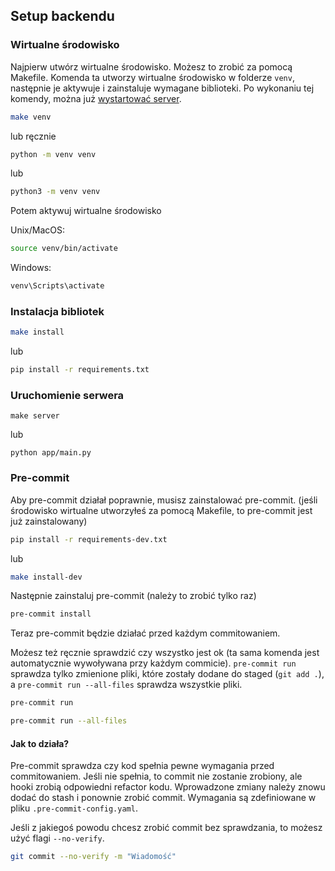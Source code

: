 ## Setup backendu

### Wirtualne środowisko

Najpierw utwórz wirtualne środowisko. Możesz to zrobić za pomocą Makefile. Komenda ta utworzy wirtualne środowisko w folderze `venv`, następnie je aktywuje i zainstaluje wymagane biblioteki. Po wykonaniu tej komendy, można już [wystartować server](#uruchomienie-serwera).

```sh
make venv
```

lub ręcznie

```sh
python -m venv venv
```

lub

```sh
python3 -m venv venv
```

Potem aktywuj wirtualne środowisko

Unix/MacOS:

```sh
source venv/bin/activate
```

Windows:

```sh
venv\Scripts\activate
```

### Instalacja bibliotek

```sh
make install
```

lub

```sh
pip install -r requirements.txt
```

### Uruchomienie serwera

```
make server
```

lub

```
python app/main.py
```

### Pre-commit

Aby pre-commit działał poprawnie, musisz zainstalować pre-commit. (jeśli środowisko wirtualne utworzyłeś za pomocą Makefile, to pre-commit jest już zainstalowany)

```sh
pip install -r requirements-dev.txt
```

lub

```sh
make install-dev
```

Następnie zainstaluj pre-commit (należy to zrobić tylko raz)

```sh
pre-commit install
```

Teraz pre-commit będzie działać przed każdym commitowaniem.

Możesz też ręcznie sprawdzić czy wszystko jest ok (ta sama komenda jest automatycznie wywoływana przy każdym commicie). `pre-commit run` sprawdza tylko zmienione pliki, które zostały dodane do staged (`git add .`), a `pre-commit run --all-files` sprawdza wszystkie pliki.

```sh
pre-commit run
```

```sh
pre-commit run --all-files
```

#### Jak to działa?

Pre-commit sprawdza czy kod spełnia pewne wymagania przed commitowaniem. Jeśli nie spełnia, to commit nie zostanie zrobiony, ale hooki zrobią odpowiedni refactor kodu. Wprowadzone zmiany należy znowu dodać do stash i ponownie zrobić commit. Wymagania są zdefiniowane w pliku `.pre-commit-config.yaml`.

Jeśli z jakiegoś powodu chcesz zrobić commit bez sprawdzania, to możesz użyć flagi `--no-verify`.

```sh
git commit --no-verify -m "Wiadomość"
```
